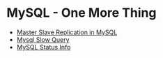MySQL - One More Thing
======================

- [Master Slave Replication in MySQL](/root/raspberrypi/RaspberryPiPrj/MySQLOneMoreThing/MasterSlaveReplicationInMySQL.md)
- [Mysql Slow Query](/root/raspberrypi/RaspberryPiPrj/MySQLOneMoreThing/EnableMySQLSlowQueryLog.md)
- [MySQL Status Info](/root/raspberrypi/RaspberryPiPrj/MySQLOneMoreThing/MySQLInfo.md)
